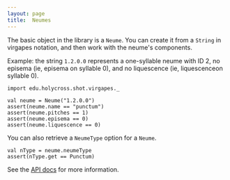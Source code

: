 ```yaml
---
layout: page
title:  Neumes
---
```





The basic object in the library is a `Neume`.  You can create it from a `String` in virgapes notation, and then work with the neume's components.

Example:  the string `1.2.0.0` represents a one-syllable neume with ID 2, no episema (ie, episema on syllable 0), and no liquescence (ie, liquescenceon syllable 0).


```tut:silent
import edu.holycross.shot.virgapes._

val neume = Neume("1.2.0.0")
assert(neume.name == "punctum")
assert(neume.pitches == 1)
assert(neume.episema == 0)
assert(neume.liquescence == 0)
```

You can also retrieve a `NeumeType`  option for a `Neume`.

```tut:silent
val nType = neume.neumeType
assert(nType.get == Punctum)
```

See the [API docs](https://neelsmith.github.io/virgapes/api/edu/holycross/shot/virgapes/index.html) for  more information.
